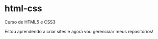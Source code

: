 # html-css
 Curso de HTML5 e CSS3

Estou aprendendo a criar sites e agora vou gerenciaar meus repositórios!